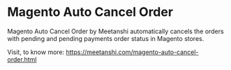 # Magento Auto Cancel Order

Magento Auto Cancel Order by Meetanshi automatically cancels the orders with pending and pending payments order status in Magento stores.


Visit, to know more: https://meetanshi.com/magento-auto-cancel-order.html
